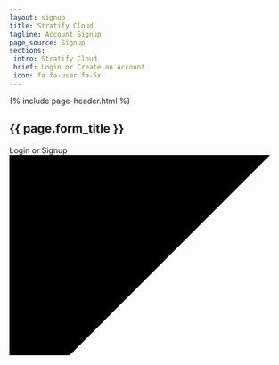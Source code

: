 ```yaml
---
layout: signup
title: Stratify Cloud
tagline: Account Signup
page_source: Signup
sections:
 intro: Stratify Cloud
 brief: Login or Create an Account
 icon: fa fa-user fa-5x
---
```


{% include page-header.html %}

<section class="content-section">
	<div class="container">
        <h2 class="section-heading">{{ page.form_title }}</h2>
	    <div class="row">
            <form name="cuForm" id="cuForm" method="POST"> 
            <div class="row form-subheader">
                <div class="col-xs-12">
                    <div class="form-subheader-container" role="heading">
                        <div>Login or Signup</div>
                    </div>
                    <div class="form-subheader-triangle">
                        <svg xmlns="http://www.w3.org/2000/svg" version="1.1" viewBox="0 0 14 10" preserveAspectRatio="none">
                        <polygon class="freebirdSolidFill" points="0,0 13,0 0,13"></polygon>
                        </svg>
                    </div>
                </div>
            </div>
            <div id="firebaseui-auth-container"></div>
            </form>
        </div>
    </div>
</section>

